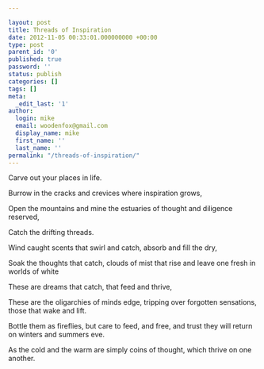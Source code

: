 ```yaml
---

layout: post
title: Threads of Inspiration
date: 2012-11-05 00:33:01.000000000 +00:00
type: post
parent_id: '0'
published: true
password: ''
status: publish
categories: []
tags: []
meta:
  _edit_last: '1'
author:
  login: mike
  email: woodenfox@gmail.com
  display_name: mike
  first_name: ''
  last_name: ''
permalink: "/threads-of-inspiration/"
---
```

Carve out your places in life.

Burrow in the cracks and crevices where inspiration grows,

Open the mountains and mine the estuaries of thought and diligence reserved,

Catch the drifting threads.

Wind caught scents that swirl and catch, absorb and fill the dry,

Soak the thoughts that catch, clouds of mist that rise and leave one fresh in
worlds of white

These are dreams that catch, that feed and thrive,

These are the oligarchies of minds edge, tripping over forgotten sensations,
those that wake and lift.

Bottle them as fireflies, but care to feed, and free, and trust they will
return on winters and summers eve.

As the cold and the warm are simply coins of thought, which thrive on one
another.

